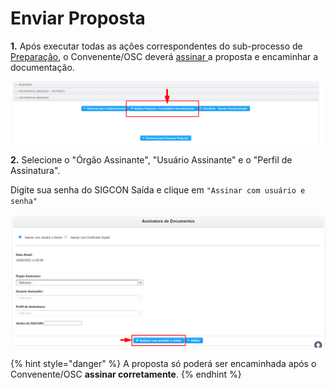 # Enviar Proposta

**1.** Após executar todas as ações correspondentes do sub-processo de [Preparação](broken-reference), o Convenente/OSC deverá [assinar ](broken-reference)a proposta e encaminhar a documentação.&#x20;

![](<../../.gitbook/assets/image (342).png>)

**2.** Selecione o "Órgão Assinante", "Usuário Assinante" e o "Perfil de Assinatura".

Digite sua senha do SIGCON Saída e clique em `"Assinar com usuário e senha"`

![](<../../.gitbook/assets/image (346).png>)

{% hint style="danger" %}
A proposta só poderá ser encaminhada após o Convenente/OSC **assinar corretamente**.
{% endhint %}

